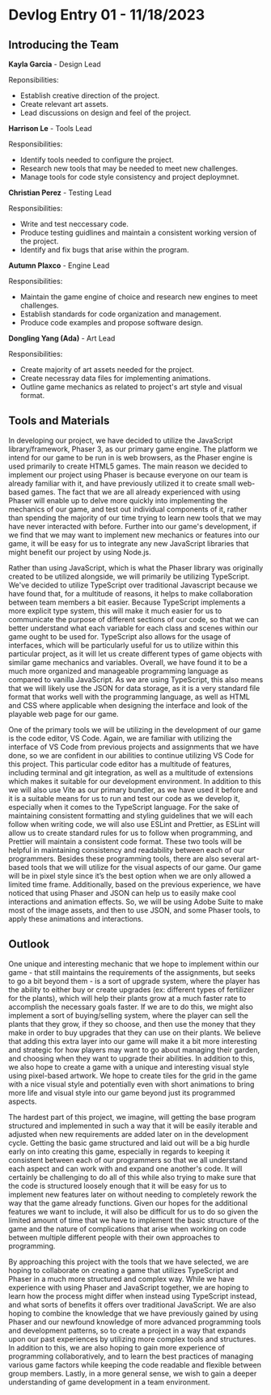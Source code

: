 # Devlog Entry 01 - 11/18/2023


## Introducing the Team

**Kayla Garcia** - Design Lead

Reponsibilities:
- Establish creative direction of the project.
- Create relevant art assets.
- Lead discussions on design and feel of the project.

**Harrison Le** - Tools Lead

Responsibilities:
- Identify tools needed to configure the project.
- Research new tools that may be needed to meet new challenges.
- Manage tools for code style consistency and project deploymnet.

**Christian Perez** - Testing Lead

Responsibilities:
- Write and test neccessary code.
- Produce testing guidlines and maintain a consistent working version of the project.
- Identify and fix bugs that arise within the program. 

**Autumn Plaxco** - Engine Lead

Responsibilities:
- Maintain the game engine of choice and research new engines to meet challenges.
- Establish standards for code organization and management.
- Produce code examples and propose software design.

**Dongling Yang (Ada)** - Art Lead

Responsibilities:
- Create majority of art assets needed for the project.
- Create necessray data files for implementing animations.
- Outline game mechanics as related to project's art style and visual format.


## Tools and Materials

In developing our project, we have decided to utilize the JavaScript library/framework, Phaser 3, as our primary game engine. The platform we intend for our game to be run in is 
web browsers, as the Phaser engine is used primarily to create HTML5 games. The main reason we decided to implement our project using Phaser is because everyone on our team is already 
familiar with it, and have previously utilized it to create small web-based games. The fact that we are all already experienced with using Phaser will enable up to delve more quickly 
into implementing the mechanics of our game, and test out individual components of it, rather than spending the majority of our time trying to learn new tools that we may have never 
interacted with before. Further into our game's development, if we find that we may want to implement new mechanics or features into our game, it will be easy for us to integrate
any new JavaScript libraries that might benefit our project by using Node.js.

Rather than using JavaScript, which is what the Phaser library was originally created to be utilized alongside, we will primarily be utilizing TypeScript. We've decided to utilize
TypeScript over traditional Javascript because we have found that, for a multitude of reasons, it helps to make collaboration between team members a bit easier. Because TypeScript implements
a more explicit type system, this will make it much easier for us to communicate the purpose of different sections of our code, so that we can better understand what each variable for each class
and scenes within our game ought to be used for. TypeScript also allows for the usage of interfaces, which will be particularly useful for us to utilize within this particular project,
as it will let us create different types of game objects with similar game mechanics and variables. Overall, we have found it to be a much more organized and manageable programming language as
compared to vanilla JavaScript. As we are using TypeScript, this also means that we will likely use the JSON for data storage, as it is a very standard file format that works well with the
programming language, as well as HTML and CSS where applicable when designing the interface and look of the playable web page for our game.

One of the primary tools we will be utilizing in the development of our game is the code editor, VS Code. Again, we are familiar with utilizing the interface of VS Code from previous projects
and assignments that we have done, so we are confident in our abilities to continue utilizing VS Code for this project. This particular code editor has a multitude of features, including
terminal and git integration, as well as a multitude of extensions which makes it suitable for our development environment. In addition to this we will also use Vite as our primary bundler,
as we have used it before and it is a suitable means for us to run and test our code as we develop it, especially when it comes to the TypeScript language. For the sake of maintaining
consistent formatting and styling guidelines that we will each follow when writing code, we will also use ESLint and Prettier, as ESLint will allow us to create standard rules for us to follow
when programming, and Prettier will maintain a consistent code format. These two tools will be helpful in maintaining consistency and readability between each of our programmers. Besides these
programming tools, there are also several art-based tools that we will utilize for the visual aspects of our game. Our game will be in pixel style since it’s the best option when we are only 
allowed a limited time frame. Additionally, based on the previous experience, we have noticed that using Phaser and JSON can help us to easily make cool interactions and animation effects. 
So, we will be using Adobe Suite to make most of the image assets, and then to use JSON, and some Phaser tools, to apply these animations and interactions.  


## Outlook

One unique and interesting mechanic that we hope to implement within our game - that still maintains the requirements of the assignments, but seeks to go a bit beyond them - is a sort of
upgrade system, where the player has the ability to either buy or create upgrades (ex: different types of fertilizer for the plants), which will help their plants grow at a much 
faster rate to accomplish the necessary goals faster. If we are to do this, we might also implement a sort of buying/selling system, where the player can sell the plants that they grow,
if they so choose, and then use the money that they make in order to buy upgrades that they can use on their plants. We believe that adding this extra layer into our game will make it
a bit more interesting and strategic for how players may want to go about managing their garden, and choosing when they want to upgrade their abilities. In addition to this, we also hope to
create a game with a unique and interesting visual style using pixel-based artwork. We hope to create tiles for the grid in the game with a nice visual style and potentially even with short
animations to bring more life and visual style into our game beyond just its programmed aspects.

The hardest part of this project, we imagine, will getting the base program structured and implemented in such a way that it will be easily iterable and adjusted when new requirements are 
added later on in the development cycle. Getting the basic game structured and laid out will be a big hurdle early on into creating this game, especially in regards to keeping it consistent 
between each of our programmers so that we all understand each aspect and can work with and expand one another's code. It will certainly be challenging to do all of this while also trying to 
make sure that the code is structured loosely enough that it will be easy for us to implement new features later on without needing to completely rework the way that the game already functions. 
Given our hopes for the additional features we want to include, it will also be difficult for us to do so given the limited amount of time that we have to implement the basic structure of the game
and the nature of complications that arise when working on code between multiple different people with their own approaches to programming.

By approaching this project with the tools that we have selected, we are hoping to collaborate on creating a game that utilizes TypeScript and Phaser in a much more structured and complex way. 
While we have experience with using Phaser and JavaScript together, we are hoping to learn how the process might differ when instead using TypeScript instead, and what sorts of benefits it offers over
traditional JavaScript. We are also hoping to combine the knowledge that we have previously gained by using Phaser and our newfound knowledge of more advanced programming tools and development patterns, 
so to create a project in a way that expands upon our past experiences by utilizing more complex tools and structures. In addition to this, we are also hoping to gain more experience of programming collaboratively, 
and to learn the best practices of managing various game factors while keeping the code readable and flexible between group members. Lastly, in a more general sense, we wish to gain a deeper understanding 
of game development in a team environment.












